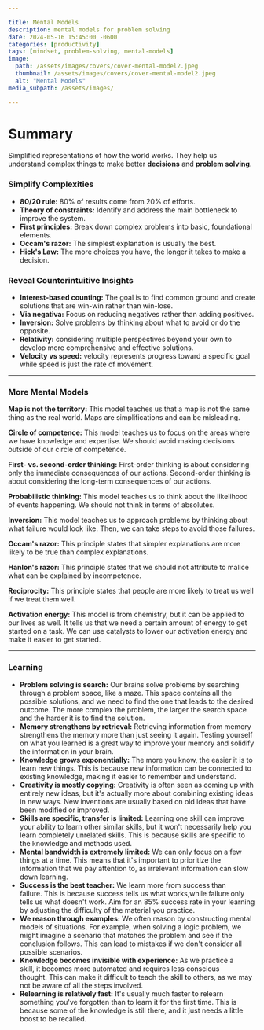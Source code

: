 ```yaml
---

title: Mental Models
description: mental models for problem solving
date: 2024-05-16 15:45:00 -0600
categories: [productivity]
tags: [mindset, problem-solving, mental-models]
image:
  path: /assets/images/covers/cover-mental-model2.jpeg
  thumbnail: /assets/images/covers/cover-mental-model2.jpeg
  alt: "Mental Models"
media_subpath: /assets/images/

---
```


# Summary
Simplified representations of how the world works. They help us understand complex things to make better **decisions** and **problem solving**.



### Simplify Complexities
- **80/20 rule:** 80% of results come from 20% of efforts.
- **Theory of constraints:** Identify and address the main bottleneck to improve the system.
- **First principles:** Break down complex problems into basic, foundational elements.
- **Occam's razor:** The simplest explanation is usually the best.
- **Hick's Law:** The more choices you have, the longer it takes to make a decision.

### Reveal Counterintuitive Insights
- **Interest-based counting:** The goal is to find common ground and create solutions that are win-win rather than win-lose.
- **Via negativa:** Focus on reducing negatives rather than adding positives.
- **Inversion:** Solve problems by thinking about what to avoid or do the opposite.
- **Relativity:** considering multiple perspectives beyond your own to develop more comprehensive and effective solutions.
- **Velocity vs speed:** velocity represents progress toward a specific goal while speed is just the rate of movement.


---
### More Mental Models

**Map is not the territory:** This model teaches us that a map is not the same thing as the real world. Maps are simplifications and can be misleading.

**Circle of competence:** This model teaches us to focus on the areas where we have knowledge and expertise. We should avoid making decisions outside of our circle of competence.

**First- vs. second-order thinking:** First-order thinking is about considering only the immediate consequences of our actions. Second-order thinking is about considering the long-term consequences of our actions.

**Probabilistic thinking:** This model teaches us to think about the likelihood of events happening. We should not think in terms of absolutes.

**Inversion:** This model teaches us to approach problems by thinking about what failure would look like. Then, we can take steps to avoid those failures.

**Occam's razor:** This principle states that simpler explanations are more likely to be true than complex explanations.

**Hanlon's razor:** This principle states that we should not attribute to malice what can be explained by incompetence.

**Reciprocity:** This principle states that people are more likely to treat us well if we treat them well.

**Activation energy:** This model is from chemistry, but it can be applied to our lives as well. It tells us that we need a certain amount of energy to get started on a task. We can use catalysts to lower our activation energy and make it easier to get started.

---
### Learning
- **Problem solving is search:** Our brains solve problems by searching through a problem space, like a maze. This space contains all the possible solutions, and we need to find the one that leads to the desired outcome. The more complex the problem, the larger the search space and the harder it is to find the solution.
- **Memory strengthens by retrieval:** Retrieving information from memory strengthens the memory more than just seeing it again. Testing yourself on what you learned is a great way to improve your memory and solidify the information in your brain.
- **Knowledge grows exponentially:** The more you know, the easier it is to learn new things. This is because new information can be connected to existing knowledge, making it easier to remember and understand.
- **Creativity is mostly copying:** Creativity is often seen as coming up with entirely new ideas, but it's actually more about combining existing ideas in new ways. New inventions are usually based on old ideas that have been modified or improved.
- **Skills are specific, transfer is limited:** Learning one skill can improve your ability to learn other similar skills, but it won't necessarily help you learn completely unrelated skills. This is because skills are specific to the knowledge and methods used.
- **Mental bandwidth is extremely limited:** We can only focus on a few things at a time. This means that it's important to prioritize the information that we pay attention to, as irrelevant information can slow down learning.
- **Success is the best teacher:** We learn more from success than failure. This is because success tells us what works,while failure only tells us what doesn't work. Aim for an 85% success rate in your learning by adjusting the difficulty of the material you practice.
- **We reason through examples:** We often reason by constructing mental models of situations. For example, when solving a logic problem, we might imagine a scenario that matches the problem and see if the conclusion follows. This can lead to mistakes if we don't consider all possible scenarios.
- **Knowledge becomes invisible with experience:** As we practice a skill, it becomes more automated and requires less conscious thought. This can make it difficult to teach the skill to others, as we may not be aware of all the steps involved.
- **Relearning is relatively fast:** It's usually much faster to relearn something you've forgotten than to learn it for the first time. This is because some of the knowledge is still there, and it just needs a little boost to be recalled.